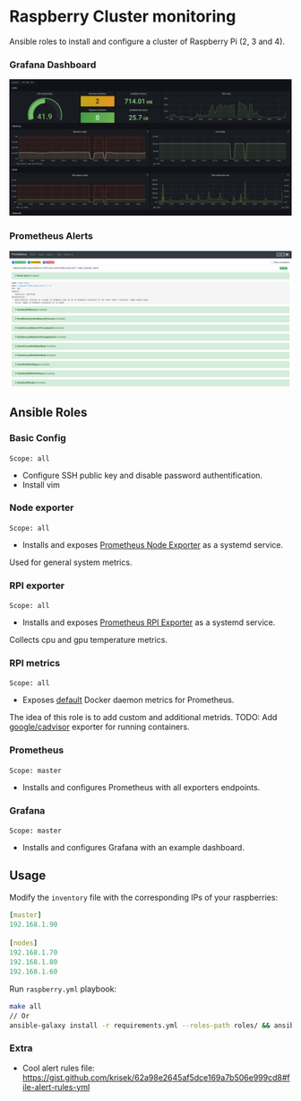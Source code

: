# Raspberry Cluster monitoring

Ansible roles to install and configure a cluster of Raspberry Pi (2, 3 and 4).

### Grafana Dashboard
![Dashboard](./images/dashboard.png)

### Prometheus Alerts
![Alerts](./images/alerts.png)

## Ansible Roles

### Basic Config

`Scope: all`


* Configure SSH public key and disable password authentification.
* Install vim

### Node exporter

`Scope: all`


* Installs and exposes [Prometheus Node Exporter](https://github.com/prometheus/node_exporter) as a systemd service.

Used for general system metrics.

### RPI exporter

`Scope: all`


* Installs and exposes [Prometheus RPI Exporter](https://github.com/lukasmalkmus/rpi_exporter) as a systemd service.

Collects cpu and gpu temperature metrics.

### RPI metrics

`Scope: all`


* Exposes [default](https://docs.docker.com/config/daemon/prometheus/) Docker daemon metrics for Prometheus.

The idea of this role is to add custom and additional metrids. TODO: Add [google/cadvisor](https://github.com/google/cadvisor) exporter for running containers.

### Prometheus

`Scope: master`


* Installs and configures Prometheus with all exporters endpoints.

### Grafana

`Scope: master`


* Installs and configures Grafana with an example dashboard.


## Usage

Modify the `inventory` file with the corresponding IPs of your raspberries:

```yaml
[master]
192.168.1.90

[nodes]
192.168.1.70
192.168.1.80
192.168.1.60
```

Run `raspberry.yml` playbook: 

```bash
make all
// Or
ansible-galaxy install -r requirements.yml --roles-path roles/ && ansible-playbook raspberry.yml -i inventory
```

### Extra

- Cool alert rules file: https://gist.github.com/krisek/62a98e2645af5dce169a7b506e999cd8#file-alert-rules-yml
